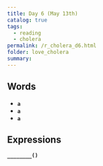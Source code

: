 ```yaml
---
title: Day 6 (May 13th)
catalog: true
tags: 
  - reading
  - cholera
permalink: /r_cholera_d6.html
folder: love_cholera
summary: 
---
```


## Words

-   <b data-toggle="tooltip" data-original-title="{{site.data.glossary.a}}">`a`</b>
-   <b data-toggle="tooltip" data-original-title="{{site.data.glossary.a}}">`a`</b>
-   <b data-toggle="tooltip" data-original-title="{{site.data.glossary.a}}">`a`</b>


## Expressions

<b data-toggle="tooltip" data-original-title="{{site.data.answers.d5_a}}">`________()`</b>


